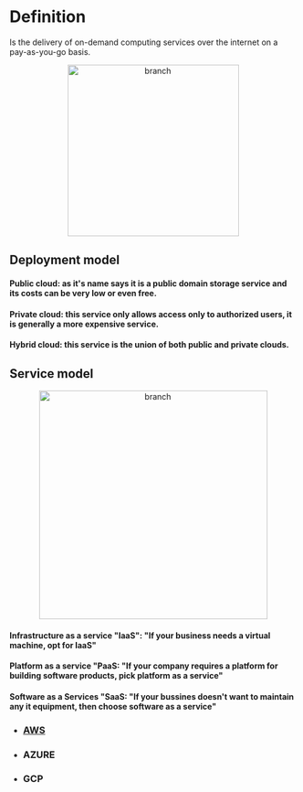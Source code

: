 

# Definition
Is the delivery of on-demand computing services over the internet on a pay-as-you-go basis.

<div>
<p style = 'text-align:center;'>
<img src="https://contents.bebee.com/users/id/q9A9P615ae382427a8/article/edge-computing-vs-cloud-computing-qzAxQJtYTccB/zj9eI.png" alt="branch" width="300px">

## Deployment model 
#### Public cloud: as it's name says it is a public domain storage service and its costs can be very low or even free.

#### Private cloud: this service only allows access only to authorized users, it is generally a more expensive service.

#### Hybrid cloud: this service is the union of both public and private clouds.

## Service model 

<div>
<p style = 'text-align:center;'>
<img src="https://comparacloud.com/wp-content/uploads/2019/09/saas-vs-paas-vs-iaas.jpg" alt="branch" width="400px">

#### Infrastructure as a service "IaaS": "If your business needs a virtual machine, opt for IaaS"
#### Platform as a service "PaaS: "If your company requires a platform for building software products, pick platform as a service"
#### Software as a Services "SaaS: "If your bussines doesn't want to maintain any it equipment, then choose software as a service"

* ### [AWS](/Cloud-Computing/aws.md)
* ### AZURE
* ### GCP

